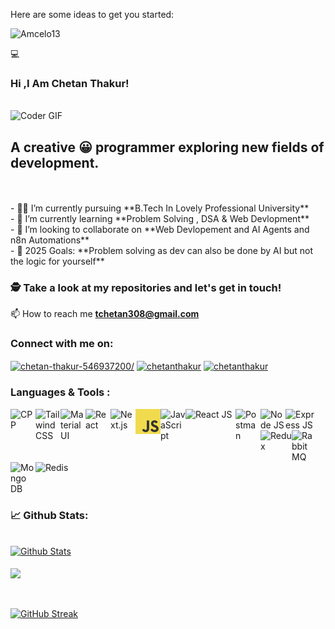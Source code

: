 
<!--**Amcelo13/Amcelo13** is a ✨ _special_ ✨ repository because its `README.md` (this file) appears on your GitHub profile.
-->
Here are some ideas to get you started:
<p align="left"> <img src="https://komarev.com/ghpvc/?username=Amcelo13" alt="Amcelo13" /> </p>

💻
### Hi ,I Am Chetan Thakur! <br>
  <br>
    <img src="https://media.giphy.com/media/SWoSkN6DxTszqIKEqv/giphy.gif" alt="Coder GIF" width="500">

</h2> 
<br>

## A creative 😀 programmer exploring new fields of development.
<br/>
</h2> 
<br>
- 👨‍🏭 I’m currently pursuing **B.Tech In Lovely Professional University** <br>
- 🏫 I’m currently learning **Problem Solving , DSA & Web Devlopment** <br>
- 🙌 I’m looking to collaborate on **Web Devlopement and AI Agents and n8n Automations** <br>
- 🥅 2025 Goals: **Problem solving as dev can also be done by AI but not the logic for yourself** <br>

### 🕵 Take a look at my repositories and let's get in touch!



 📫 How to reach me **tchetan308@gmail.com**
<h3 align="left">Connect with me on:</h3>

<p align="left">
<a href="https://www.linkedin.com/in/chetan-thakur-461b531a3/" target="_blank"><img align="center" src="https://static.vecteezy.com/system/resources/previews/018/930/587/original/linkedin-logo-linkedin-icon-transparent-free-png.png" alt="chetan-thakur-546937200/" height="30" width="40" /></a>
<a href="https://www.instagram.com/rajput_chetan_thakur" target="_blank"><img align="center" src="https://cdn.pixabay.com/photo/2016/08/09/17/52/instagram-1581266_640.jpg" alt="chetanthakur" height="30" width="40" /></a>
<a href="https://twitter.com/chetanthakur89" target="_blank"><img align="center" src="https://cdn.pixabay.com/photo/2014/04/03/11/53/twitter-312464_640.png" alt="chetanthakur" height="30" width="40" /></a>
</p>

### Languages & Tools :


<img align="left" alt="CPP" width="40px" src="https://upload.wikimedia.org/wikipedia/commons/1/18/ISO_C%2B%2B_Logo.svg" />
<img align="left" alt="Tailwind CSS" width="40px" src="https://upload.wikimedia.org/wikipedia/commons/d/d5/Tailwind_CSS_Logo.svg" />
<img align="left" alt="Material UI" width="40px" src="https://seeklogo.com/images/M/material-ui-logo-5BDCB9BA8F-seeklogo.com.png" />
<img align="left" alt="React" width="40px" src="https://avatars.githubusercontent.com/u/1335026?s=200&v=4" />

<img align="left" alt="Next.js" width="40px" src="https://cdn.worldvectorlogo.com/logos/next-js.svg" />

<img align="left" alt="JavaScript" width="40px" src="https://raw.githubusercontent.com/github/explore/80688e429a7d4ef2fca1e82350fe8e3517d3494d/topics/javascript/javascript.png" />

<img align="left" alt="JavaScript" width="40px" src="https://w7.pngwing.com/pngs/915/519/png-transparent-typescript-hd-logo-thumbnail.png" />

<img align="left" alt="React JS" width="80px" src="https://repository-images.githubusercontent.com/37153337/9d0a6780-394a-11eb-9fd1-6296a684b124"/>

<img align="left" alt="Postman" width="40px" src="https://res.cloudinary.com/postman/image/upload/t_team_logo/v1629869194/team/2893aede23f01bfcbd2319326bc96a6ed0524eba759745ed6d73405a3a8b67a8" />
<img align="left" alt="Node JS" width="40px" src="https://upload.wikimedia.org/wikipedia/commons/thumb/d/d9/Node.js_logo.svg/1200px-Node.js_logo.svg.png"/>
<img align="left" alt="Express JS" width="50px" src="https://youteam.io/blog/wp-content/uploads/2022/04/expressjs_logo.png"/>
<img align="left" alt="Redux" width="50px" src="https://d33wubrfki0l68.cloudfront.net/0834d0215db51e91525a25acf97433051f280f2f/c30f5/img/redux.svg"/>
<img align="left" alt="Rabbit MQ" width="40px" src="https://zenmonk.tech/images/technologies/rabbitmq.svg"/>
<img align="left" alt="Mongo DB" width="40px" src="https://zenmonk.tech/images/technologies/mongodb.svg"/>
<br/>

<img alt="Redis" width="50px" src="https://upload.wikimedia.org/wikipedia/en/thumb/6/6b/Redis_Logo.svg/1200px-Redis_Logo.svg.png"/>

<br />
<br/>
<br/>

### 📈 Github Stats:
<br>
<a href="https://github.com/Amcelo13">
<img alt="Github Stats" src="https://github-readme-stats.vercel.app/api?username=Amcelo13&show_icons=true&count_private=true" />
</a>
<br><br>
<a href="https://github.com/remcohalman/github-readme-stats">
<img align="center" src="https://github-readme-stats.anuraghazra1.vercel.app/api/top-langs/?username=Amcelo13&layout=compact&theme=blue-green" />
</a>
<br>
<br><br>

[![GitHub Streak](https://github-readme-streak-stats.herokuapp.com/?user=Amcelo13)](https://git.io/streak-stats)


